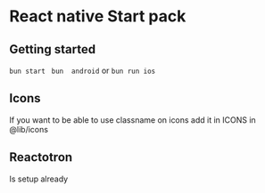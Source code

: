 # React native Start pack

## Getting started

```bun start```
``` bun  android``` or ```bun run ios```



## Icons

If you want to be able to use classname on icons add it in ICONS in @lib/icons

## Reactotron 

Is setup already